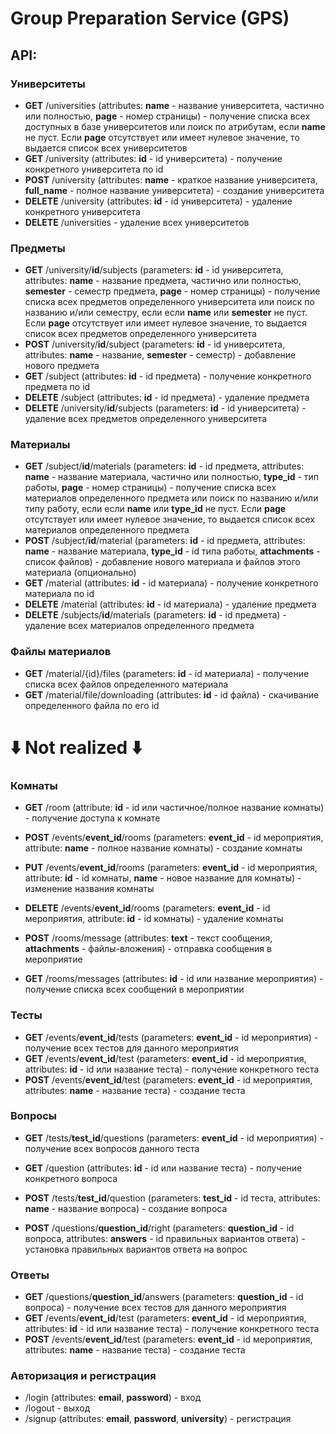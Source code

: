 # Group Preparation Service (GPS)

## API:
  ### Университеты
  * **GET** /universities (attributes: **name** - название университета, частично или полностью, **page** - номер страницы) - получение списка всех доступных в базе университетов или поиск по атрибутам, если **name** не пуст. Если **page** отсутствует или имеет нулевое значение, то выдается список всех университетов
  * **GET** /university (attributes: **id** - id университета) - получение конкретного университета по id
  * **POST** /university (attributes: **name** - краткое название университета, **full_name** - полное название университета) - создание университета
  * **DELETE** /university (attributes: **id** - id университета) - удаление конкретного университета
  * **DELETE** /universities - удаление всех университетов
  
### Предметы
  * **GET** /university/**id**/subjects (parameters: **id** - id университета, attributes: **name** - название предмета, частично или полностью, **semester** - семестр предмета, **page** - номер страницы) - получение списка всех предметов определенного университета или поиск по названию и/или семестру, если если **name** или **semester** не пуст. Если **page** отсутствует или имеет нулевое значение, то выдается список всех предметов определенного университета
  * **POST** /university/**id**/subject (parameters: **id** - id университета, attributes: **name** - название, **semester** - семестр) - добавление нового предмета
  * **GET** /subject (attributes: **id** - id предмета) - получение конкретного предмета по id
  * **DELETE** /subject (attributes: **id** - id предмета) - удаление предмета
  * **DELETE** /university/**id**/subjects (parameters: **id** - id университета) - удаление всех предметов определенного университета
  
### Материалы
  * **GET** /subject/**id**/materials (parameters: **id** - id предмета, attributes: **name** - название материала, частично или полностью, **type_id** - тип работы, **page** - номер страницы) - получение списка всех материалов определенного предмета или поиск по названию и/или типу работу, если если **name** или **type_id** не пуст. Если **page** отсутствует или имеет нулевое значение, то выдается список всех материалов определенного предмета
  * **POST** /subject/**id**/material (parameters: **id** - id предмета, attributes: **name** - название материала, **type_id** - id типа работы, **attachments** - список файлов) - добавление нового материала и файлов этого материала (опционально)
  * **GET** /material (attributes: **id** - id материала) - получение конкретного материала по id
  * **DELETE** /material (attributes: **id** - id материала) - удаление предмета
  * **DELETE** /subjects/**id**/materials (parameters: **id** - id предмета) - удаление всех материалов определенного предмета
  
### Файлы материалов
  * **GET** /material/{id}/files (parameters: **id** - id материала) - получение списка всех файлов определенного материала
  * **GET** /material/file/downloading (attributes: **id** - id файла) - скачивание определенного файла по его id

# ⬇️ **Not realized** ⬇️
  
### Комнаты
  * **GET** /room (attribute: **id** - id или частичное/полное название комнаты) - получение доступа к комнате
  * **POST** /events/**event_id**/rooms (parameters: **event_id** - id мероприятия, attribute: **name** - полное название комнаты) - создание комнаты
  * **PUT** /events/**event_id**/rooms (parameters: **event_id** - id мероприятия, attribute: **id** - id комнаты, **name** - новое название для комнаты) - изменение названия комнаты
  * **DELETE** /events/**event_id**/rooms (parameters: **event_id** - id мероприятия, attribute: **id** - id комнаты) - удаление комнаты
  
  * **POST** /rooms/message (attributes: **text** - текст сообщения, **attachments** - файлы-вложения) - отправка сообщения в мероприятие
  * **GET** /rooms/messages (attributes: **id** - id или название мероприятия) - получение списка всех сообщений в мероприятии
  
### Тесты
  * **GET** /events/**event_id**/tests (parameters: **event_id** - id мероприятия) - получение всех тестов для данного мероприятия
  * **GET** /events/**event_id**/test (parameters: **event_id** - id мероприятия, attributes: **id** - id или название теста) - получение конкретного теста
  * **POST** /events/**event_id**/test (parameters: **event_id** - id мероприятия, attributes: **name** - название теста) - создание теста
  
### Вопросы
  * **GET** /tests/**test_id**/questions (parameters: **event_id** - id мероприятия) - получение всех вопросов данного теста
  * **GET** /question (attributes: **id** - id или название теста) - получение конкретного вопроса
  
  * **POST** /tests/**test_id**/question (parameters: **test_id** - id теста, attributes: **name** - название вопроса) - создание вопроса
  
  * **POST** /questions/**question_id**/right (parameters: **question_id** - id вопроса, attributes: **answers** - id правильных вариантов ответа) - установка правильных вариантов ответа на вопрос
  
 ### Ответы
  * **GET** /questions/**question_id**/answers (parameters: **question_id** - id вопроса) - получение всех тестов для данного мероприятия
  * **GET** /events/**event_id**/test (parameters: **event_id** - id мероприятия, attributes: **id** - id или название теста) - получение конкретного теста
  * **POST** /events/**event_id**/test (parameters: **event_id** - id мероприятия, attributes: **name** - название теста) - создание теста

### Авторизация и регистрация
  * /login (attributes: **email**, **password**) - вход 
  * /logout - выход
  * /signup (attributes: **email**, **password**, **university**) - регистрация
